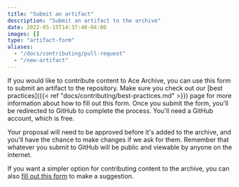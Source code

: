 ```yaml
---
title: "Submit an artifact"
description: "Submit an artifact to the archive"
date: 2022-05-15T14:37:40-04:00
images: []
type: "artifact-form"
aliases:
  - "/docs/contributing/pull-request"
  - "/new-artifact"
---
```


If you would like to contribute content to Ace Archive, you can use this form to
submit an artifact to the repository. Make sure you check out our [best
practices]({{< ref "docs/contributing/best-practices.md" >}}) page for more
information about how to fill out this form. Once you submit the form, you'll be
redirected to GitHub to complete the process. You'll need a GitHub account,
which is free.

Your proposal will need to be approved before it's added to the archive, and
you'll have the chance to make changes if we ask for them. Remember that
whatever you submit to GitHub will be public and viewable by anyone on the
internet.

If you want a simpler option for contributing content to the archive, you can
also [fill out this
form](https://github.com/acearchive/artifact-submissions/issues/new?labels=proposal&template=proposal.yaml)
to make a suggestion.
